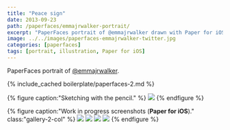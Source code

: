 ```yaml
---
title: "Peace sign"
date: 2013-09-23
path: /paperfaces/emmajrwalker-portrait/
excerpt: "PaperFaces portrait of @emmajrwalker drawn with Paper for iOS on an iPad."
image: ../../images/paperfaces-emmajrwalker-twitter.jpg
categories: [paperfaces]
tags: [portrait, illustration, Paper for iOS]
---
```


PaperFaces portrait of <a href="https://twitter.com/emmajrwalker">@emmajrwalker</a>.

{% include_cached boilerplate/paperfaces-2.md %}

{% figure caption:"Sketching with the pencil." %}
[![](../../images/paperfaces-emmajrwalker-process-1-750.jpg)](../../images/paperfaces-emmajrwalker-process-1-lg.jpg)
{% endfigure %}

{% figure caption:"Work in progress screenshots (**Paper for iOS**)." class:"gallery-2-col" %}
[![](../../images/paperfaces-emmajrwalker-process-2-600.jpg)](../../images/paperfaces-emmajrwalker-process-2-lg.jpg)
[![](../../images/paperfaces-emmajrwalker-process-3-600.jpg)](../../images/paperfaces-emmajrwalker-process-3-lg.jpg)
[![](../../images/paperfaces-emmajrwalker-process-4-600.jpg)](../../images/paperfaces-emmajrwalker-process-4-lg.jpg)
[![](../../images/paperfaces-emmajrwalker-process-5-600.jpg)](../../images/paperfaces-emmajrwalker-process-5-lg.jpg)
{% endfigure %}
